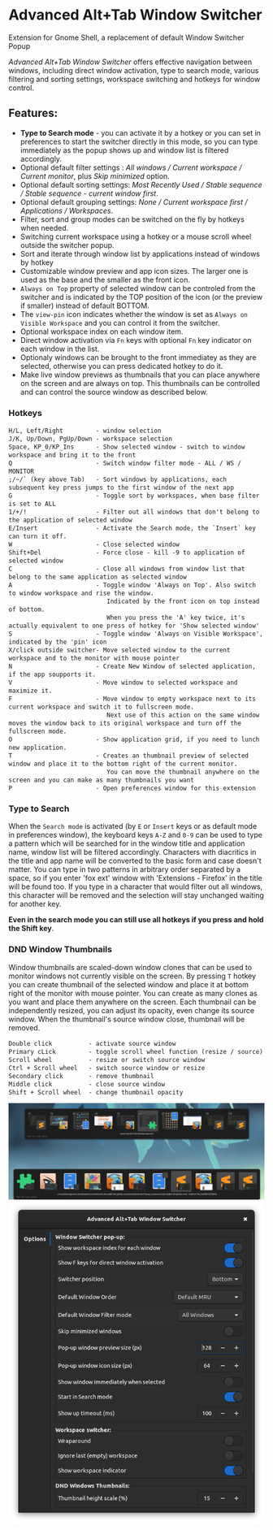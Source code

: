 # Advanced Alt+Tab Window Switcher
Extension for Gnome Shell, a replacement of default Window Switcher Popup

*Advanced Alt+Tab Window Switcher* offers effective navigation between windows, including direct window activation, type to search mode, various filtering and sorting settings, workspace switching and hotkeys for window control.

## Features:

- **Type to Search mode** - you can activate it by a hotkey or you can set in preferences to start the switcher directly in this mode, so you can type immediately as the popup shows up and window list is filtered accordingly.
- Optional default filter settings : *All windows / Current workspace / Current monitor*, plus *Skip minimized* option.
- Optional default sorting settings: *Most Recently Used / Stable sequence / Stable sequence - current window first*.
- Optional default grouping settings: *None / Current workspace first / Applications / Workspaces*.
- Filter, sort and group modes can be switched on the fly by hotkeys when needed.
- Switching current workspace using a hotkey or a mouse scroll wheel outside the switcher popup.
- Sort and iterate through window list by applications instead of windows by hotkey
- Customizable window preview and app icon sizes. The larger one is used as the base and the smaller as the front icon.
- `Always on Top` property of selected window can be controled from the switcher and is indicated by the TOP position of the icon (or the preview if smaller) instead of default BOTTOM.
- The `view-pin` icon indicates whether the window is set as `Always on Visible Workspace` and you can control it from the switcher.
- Optional workspace index on each window item.
- Direct window activation via `Fn` keys with optional `Fn` key indicator on each window in the list.
- Optionaly windows can be brought to the front immediatey as they are selected, otherwise you can press dedicated hotkey to do it.
- Make live window previews as thumbnails that you can place anywhere on the screen and are always on top. This thumbnails can be controlled and can control the source window as described below.


### Hotkeys

    H/L, Left/Right         - window selection
    J/K, Up/Down, PgUp/Down - workspace selection
    Space, KP_0/KP_Ins      - Show selected window - switch to window workspace and bring it to the front
    Q                       - Switch window filter mode - ALL / WS / MONITOR
    ;/~/` (key above Tab)   - Sort windows by applications, each subsequent key press jumps to the first window of the next app
    G                       - Toggle sort by workspaces, when base filter is set to ALL
    1/+/!                   - Filter out all windows that don't belong to the application of selected window
    E/Insert                - Activate the Search mode, the `Insert` key can turn it off.
    W                       - Close selected window
    Shift+Del               - Force close - kill -9 to application of selected window
    C                       - Close all windows from window list that belong to the same application as selected window
    A                       - Toggle window 'Always on Top'. Also switch to window workspace and rise the window.
                               Indicated by the front icon on top instead of bottom.
                               When you press the 'A' key twice, it's actually equivalent to one press of hotkey for 'Show selected window'
    S                       - Toggle window 'Always on Visible Workspace', indicated by the 'pin' icon
    X/click outside switcher- Move selected window to the current workspace and to the monitor with mouse pointer
    N                       - Create New Window of selected application, if the app soupports it.
    V                       - Move window to selected workspace and maximize it.
    F                       - Move window to empty workspace next to its current workspace and switch it to fullscreen mode.
                               Next use of this action on the same window moves the window back to its original workspace and turn off the fullscreen mode.
    O                       - Show application grid, if you need to lunch new application.
    T                       - Creates an thumbnail preview of selected window and place it to the bottom right of the current monitor.
                               You can move the thumbnail anywhere on the screen and you can make as many thumbnails you want
    P                       - Open preferences window for this extension

### Type to Search

When the `Search mode` is activated (by `E` or `Insert` keys or as default mode in preferences window), the keyboard keys `A-Z` and `0-9` can be used to type a pattern which will be searched for in the window title and application name, window list will be filtered accordingly. Characters with diacritics in the title and app name will be converted to the basic form and case doesn't matter. You can type in two patterns in arbitrary order separated by a space, so if you enter 'fox ext' window with 'Extensions - Firefox' in the title will be found too. If you type in a character that would filter out all windows, this character will be removed and the selection will stay unchanged waiting for another key.

**Even in the search mode you can still use all hotkeys if you press and hold the Shift key**.

### DND Window Thumbnails

Window thumbnails are scaled-down window clones that can be used to monitor windows not currently visible on the screen. By pressing `T` hotkey you can create thumbnail of the selected window and place it at bottom right of the monitor with mouse pointer. You can create as many clones as you want and place them anywhere on the screen. Each thumbnail can be independently resized, you can adjust its opacity, even change its source window. When the thumbnail's source window close, thumbnail will be removed.

    Double click          - activate source window
    Primary cLick         - toggle scroll wheel function (resize / source)
    Scroll wheel          - resize or switch source window
    Ctrl + Scroll wheel   - switch source window or resize
    Secondary click       - remove thumbnail
    Middle click          - close source window
    Shift + Scroll wheel  - change thumbnail opacity
 
![Window Switcher Popup](screenshot.png)
![Extension configuration window](screenshot1.png)
 